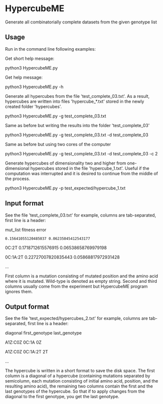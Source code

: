 # HypercubeME
Generate all combinatorially complete datasets from the given genotype list

## Usage
Run in the command line following examples:

Get short help message:

python3 HypercubeME.py

Get help message:

python3 HypercubeME.py -h

Generate all hypercubes from the file 'test_complete_03.txt'. As a result, hypercubes are written into files 'hypercube_\*.txt' stored in the newly created folder 'hypercubes'.

python3 HypercubeME.py -g test_complete_03.txt

Same as before but writing the results into the folder 'test_complete_03'

python3 HypercubeME.py -g test_complete_03.txt -d test_complete_03

Same as before but using two cores of the computer

python3 HypercubeME.py -g test_complete_03.txt -d test_complete_03 -c 2

Generate hypercubes of dimensionality two and higher from one-dimensional hypercubes stored in the file 'hypercube_1.txt'. Useful if the computation was interrupted and it is desired to continue from the middle of the process.

python3 HypercubeME.py -p test_expected/hypercube_1.txt

## Input format
See the file 'test_complete_03.txt' for example, columns are tab-separated, first line is a header:

mut_list	fitness	error

    0.15641055120485037	0.06235045412543177

0C:2T	0.1718712615576915	0.06538658769979198

0C:1A:2T	0.22727007820835443	0.05868817972931428

...

First column is a mutation consisting of mutated position and the amino acid where it is mutated. Wild-type is denoted as empty string. Second and third columns usually come from the experiment but HypercubeME program ignores them.

## Output format
See the file 'test_expected/hypercubes_2.txt' for example, columns are tab-separated, first line is a header:

diagonal first_genotype last_genotype

A1Z:C0Z	0C:1A	0Z

A1Z:C0Z	0C:1A:2T	2T

...

The hypercube is written in a short format to save the disk space. The first column is a diagonal of a hypercube (containing mutations separated by semicolumn, each mutation consisting of initial amino acid, position, and the resulting amino acid), the remaining two columns contain the first and the last genotypes of the hypercube. So that if to apply changes from the diagonal to the first genotype, you get the last genotype.
